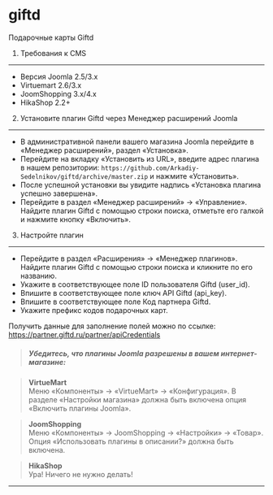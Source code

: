 # giftd
Подарочные карты Giftd

1. Требования к CMS
-------------------

* Версия Joomla 2.5/3.x
* Virtuemart 2.6/3.x
* JoomShopping 3.x/4.x
* HikaShop 2.2+

2. Установите плагин Giftd через Менеджер расширений Joomla
-------------------------------------------------------------
* В административной панели вашего магазина Joomla перейдите в «Менеджер расширений», раздел «Установка».
* Перейдите на вкладку «Установить из URL», введите адрес плагина в нашем репозитории: `https://github.com/Arkadiy-Sedelnikov/giftd/archive/master.zip` и нажмите «Установить».
* После успешной установки вы увидите надпись «Установка плагина успешно завершена».
* Перейдите в раздел «Менеджер расширений» → «Управление». Найдите плагин Giftd с помощью строки поиска, отметьте его галкой и нажмите кнопку «Включить».

3. Настройте плагин
-------------------

* Перейдите в раздел «Расширения» → «Менеджер плагинов». Найдите плагин Giftd с помощью строки поиска и кликните по его названию.
* Укажите в соответствующее поле ID пользователя Giftd (user_id).
* Впишите в соответствующее поле ключ API Giftd (api_key).
* Впишите в соответствующее поле Код партнера Giftd.
* Укажите префикс кодов подарочных карт.

Получить данные для заполнение полей можно по ссылке: https://partner.giftd.ru/partner/apiCredentials

> #####  Убедитесь, что плагины Joomla разрешены в вашем интернет-магазине:

> **VirtueMart**  
> Меню «Компоненты» → «VirtueMart» → «Конфигурация». В разделе «Настройки магазина» должна быть включена опция «Включить плагины Joomla».

> **JoomShopping**  
> Меню «Компоненты» → JoomShopping → «Настройки» → «Товар». Опция «Использовать плагины в описании?» должна быть включена.

> **HikaShop**  
> Ура! Ничего не нужно делать!

***
